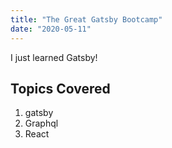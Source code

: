 ```yaml
---
title: "The Great Gatsby Bootcamp"
date: "2020-05-11"
---
```


I just learned Gatsby!

## Topics Covered

1. gatsby
2. Graphql
3. React
